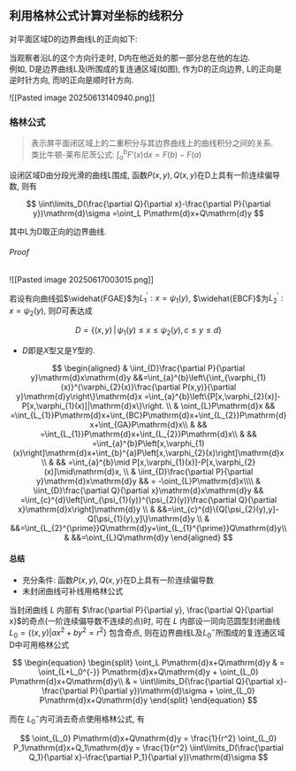 ## 利用格林公式计算对坐标的线积分

对平面区域D的边界曲线L的正向如下:

当观察者沿L的这个方向行走时, D内在他近处的那一部分总在他的左边. <BR>
例如, D是边界曲线L及l所围成的复连通区域(如图), 作为D的正向边界, L的正向是逆时针方向, 而l的正向是顺时针方向.

![[Pasted image 20250613140940.png]]

### 格林公式

> 表示屏平面闭区域上的二重积分与其边界曲线上的曲线积分之间的关系. <BR>
> 类比牛顿-莱布尼茨公式: $\int_{a}^{b} F'(x) \mathrm{d}x = F(b)-F(a)$

设闭区域D由分段光滑的曲线L围成,
函数$P(x, y), Q(x, y)$在D上具有一阶连续偏导数,
则有

$$
\iint\limits_D(\frac{\partial Q}{\partial x}-\frac{\partial P}{\partial y})\mathrm{d}\sigma
=\oint_L P\mathrm{d}x+Q\mathrm{d}y
$$

其中L为D取正向的边界曲线.

###### Proof

![[Pasted image 20250617003015.png]]

若设有向曲线弧$\widehat{FGAE}$为$L_{1}^{\prime}:x=\psi_{1}(y)$, $\widehat{EBCF}$为$L_{2}^{\prime}:x=\psi_{2}(y)$, 则$D$可表达成

$$D=\{(x,y)\,|\,\psi_{1}(y)\leqslant x\leqslant\psi_{2}(y),c\leqslant y\leqslant d\}$$

- $D$即是$X$型又是$Y$型的.

$$
\begin{aligned}
	& \iint_{D}\frac{\partial P}{\partial y}\mathrm{d}x\mathrm{d}y
	&&=\int_{a}^{b}\left\{\int_{\varphi_{1}(x)}^{\varphi_{2}(x)}\frac{\partial P(x,y)}{\partial y}\mathrm{d}y\right\}\mathrm{d}x
	=\int_{a}^{b}\left\{P[x,\varphi_{2}(x)]-P[x,\varphi_{1}(x)]|\mathrm{d}x\}\right. \\
	& \oint_{L}P\mathrm{d}x
	&& =\int_{L_{1}}P\mathrm{d}x+\int_{BC}P\mathrm{d}x+\int_{L_{2}}P\mathrm{d}x+\int_{GA}P\mathrm{d}x\\
	& && =\int_{L_{1}}P\mathrm{d}x+\int_{L_{2}}P\mathrm{d}x\\
	& && =\int_{a}^{b}P\left[x,\varphi_{1}(x)\right]\mathrm{d}x+\int_{b}^{a}P\left[x,\varphi_{2}(x)\right]\mathrm{d}x \\
	& && =\int_{a}^{b}\mid P[x,\varphi_{1}(x)]-P[x,\varphi_{2}(x)]\mid\mathrm{d}x, \\
	& \iint_{D}\frac{\partial P}{\partial y}\mathrm{d}x\mathrm{d}y && = -\oint_{L}P\mathrm{d}x\\\\
	& \iint_{D}\frac{\partial Q}{\partial x}\mathrm{d}x\mathrm{d}y
	&& =\int_{c}^{d}\left[\int_{\psi_{1}(y)}^{\psi_{2}(y)}\frac{\partial Q}{\partial x}\mathrm{d}x\right]\mathrm{d}y \\
	& &&=\int_{c}^{d}\{Q[\psi_{2}(y),y]-Q[\psi_{1}(y),y]\}\mathrm{d}y \\
	& &&=\int_{L_{2}^{\prime}}Q\mathrm{d}y+\int_{L_{1}^{\prime}}Q\mathrm{d}y\\
	& &&=\oint_{L}Q\mathrm{d}y
\end{aligned}
$$

#### 总结

- 充分条件: 函数$P(x, y), Q(x, y)$在D上具有一阶连续偏导数
- 未封闭曲线可补线用格林公式

当封闭曲线 $L$ 内部有 $\frac{\partial P}{\partial y}, \frac{\partial Q}{\partial x}$的奇点(一阶连续偏导数不连续的点)时,
可在 $L$ 内部设一同向范圆型封闭曲线 $L_0 = \left\{(x,y)| ax^2 + by^2 = r^2\right\}$ 包含奇点, 则在边界曲线L及$L_0^{-}$所围成的复连通区域D中可用格林公式

$$
\begin{equation}
	\begin{split}
		\oint_L P\mathrm{d}x+Q\mathrm{d}y
		& = \oint_{L+L_0^{-}} P\mathrm{d}x+Q\mathrm{d}y
		+ \oint_{L_0} P\mathrm{d}x+Q\mathrm{d}y\\
		& = \iint\limits_D(\frac{\partial Q}{\partial x}-\frac{\partial P}{\partial y})\mathrm{d}\sigma
		+ \oint_{L_0} P\mathrm{d}x+Q\mathrm{d}y
	\end{split}
\end{equation}
$$

而在 $L_0^{-}$内可消去奇点使用格林公式, 有

$$
\oint_{L_0} P\mathrm{d}x+Q\mathrm{d}y
= \frac{1}{r^2} \oint_{L_0} P_1\mathrm{d}x+Q_1\mathrm{d}y
= \frac{1}{r^2} \iint\limits_D(\frac{\partial Q_1}{\partial x}-\frac{\partial P_1}{\partial y})\mathrm{d}\sigma
$$
